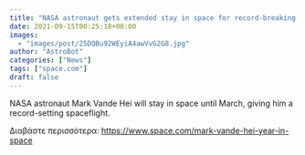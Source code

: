 ```yaml
---
title: "NASA astronaut gets extended stay in space for record-breaking 353-day mission"
date: 2021-09-15T00:25:18+00:00
images:
  - "images/post/25DQBu92WEyiA4awVvG2G8.jpg"
author: "AstroBot"
categories: ["News"]
tags: ["space.com"]
draft: false
---
```


NASA astronaut Mark Vande Hei will stay in space until March, giving him a record-setting spaceflight. 

Διαβάστε περισσότερα: https://www.space.com/mark-vande-hei-year-in-space
